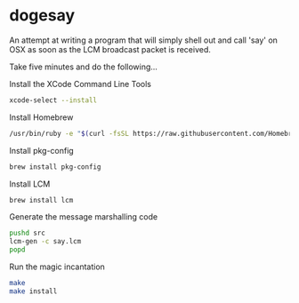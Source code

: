 # dogesay

An attempt at writing a program that will simply shell out and call 'say' on
OSX as soon as the LCM broadcast packet is received.

Take five minutes and do the following...

Install the XCode Command Line Tools

```bash
xcode-select --install
```

Install Homebrew

```bash
/usr/bin/ruby -e "$(curl -fsSL https://raw.githubusercontent.com/Homebrew/install/master/install)"
```

Install pkg-config

```bash
brew install pkg-config
```

Install LCM

```bash
brew install lcm
```

Generate the message marshalling code

```bash
pushd src
lcm-gen -c say.lcm
popd
```

Run the magic incantation

```bash
make
make install
```
